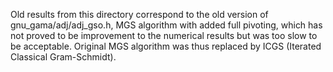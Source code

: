 Old results from this directory correspond to the old version of
gnu_gama/adj/adj_gso.h, MGS algorithm with added full pivoting, which
has not proved to be improvement to the numerical results but was too
slow to be acceptable. Original MGS algorithm was thus replaced by
ICGS (Iterated Classical Gram-Schmidt).
